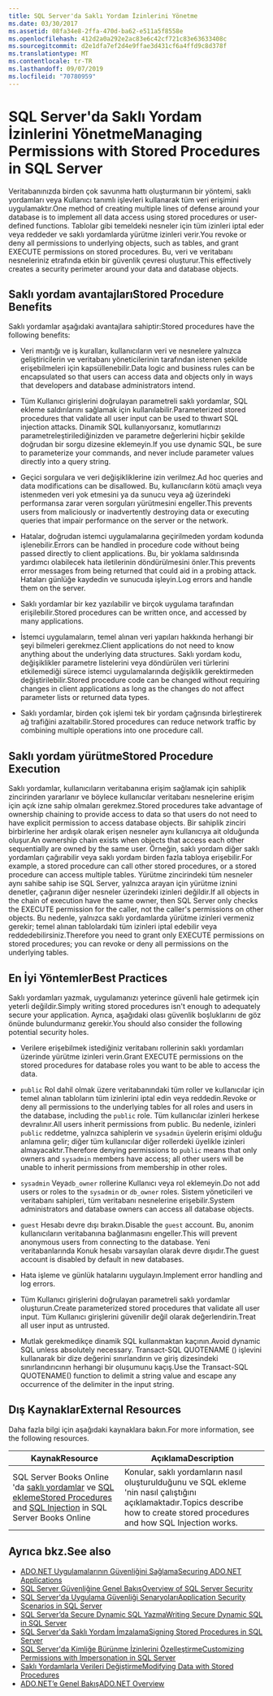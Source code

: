 ```yaml
---
title: SQL Server'da Saklı Yordam İzinlerini Yönetme
ms.date: 03/30/2017
ms.assetid: 08fa34e8-2ffa-470d-ba62-e511a5f8558e
ms.openlocfilehash: 412d2a0a292e2ac83e6c42cf721c83e63633408c
ms.sourcegitcommit: d2e1dfa7ef2d4e9ffae3d431cf6a4ffd9c8d378f
ms.translationtype: MT
ms.contentlocale: tr-TR
ms.lasthandoff: 09/07/2019
ms.locfileid: "70780959"
---
```

# <a name="managing-permissions-with-stored-procedures-in-sql-server"></a><span data-ttu-id="0c14b-102">SQL Server'da Saklı Yordam İzinlerini Yönetme</span><span class="sxs-lookup"><span data-stu-id="0c14b-102">Managing Permissions with Stored Procedures in SQL Server</span></span>
<span data-ttu-id="0c14b-103">Veritabanınızda birden çok savunma hattı oluşturmanın bir yöntemi, saklı yordamları veya Kullanıcı tanımlı işlevleri kullanarak tüm veri erişimini uygulamaktır.</span><span class="sxs-lookup"><span data-stu-id="0c14b-103">One method of creating multiple lines of defense around your database is to implement all data access using stored procedures or user-defined functions.</span></span> <span data-ttu-id="0c14b-104">Tablolar gibi temeldeki nesneler için tüm izinleri iptal eder veya reddeder ve saklı yordamlarda yürütme izinleri verir.</span><span class="sxs-lookup"><span data-stu-id="0c14b-104">You revoke or deny all permissions to underlying objects, such as tables, and grant EXECUTE permissions on stored procedures.</span></span> <span data-ttu-id="0c14b-105">Bu, veri ve veritabanı nesneleriniz etrafında etkin bir güvenlik çevresi oluşturur.</span><span class="sxs-lookup"><span data-stu-id="0c14b-105">This effectively creates a security perimeter around your data and database objects.</span></span>  
  
## <a name="stored-procedure-benefits"></a><span data-ttu-id="0c14b-106">Saklı yordam avantajları</span><span class="sxs-lookup"><span data-stu-id="0c14b-106">Stored Procedure Benefits</span></span>  
 <span data-ttu-id="0c14b-107">Saklı yordamlar aşağıdaki avantajlara sahiptir:</span><span class="sxs-lookup"><span data-stu-id="0c14b-107">Stored procedures have the following benefits:</span></span>  
  
- <span data-ttu-id="0c14b-108">Veri mantığı ve iş kuralları, kullanıcıların veri ve nesnelere yalnızca geliştiricilerin ve veritabanı yöneticilerinin tarafından istenen şekilde erişebilmeleri için kapsüllenebilir.</span><span class="sxs-lookup"><span data-stu-id="0c14b-108">Data logic and business rules can be encapsulated so that users can access data and objects only in ways that developers and database administrators intend.</span></span>  
  
- <span data-ttu-id="0c14b-109">Tüm Kullanıcı girişlerini doğrulayan parametreli saklı yordamlar, SQL ekleme saldırılarını sağlamak için kullanılabilir.</span><span class="sxs-lookup"><span data-stu-id="0c14b-109">Parameterized stored procedures that validate all user input can be used to thwart SQL injection attacks.</span></span> <span data-ttu-id="0c14b-110">Dinamik SQL kullanıyorsanız, komutlarınızı parametreleştirilediğinizden ve parametre değerlerini hiçbir şekilde doğrudan bir sorgu dizesine eklemeyin.</span><span class="sxs-lookup"><span data-stu-id="0c14b-110">If you use dynamic SQL, be sure to parameterize your commands, and never include parameter values directly into a query string.</span></span>  
  
- <span data-ttu-id="0c14b-111">Geçici sorgulara ve veri değişikliklerine izin verilmez.</span><span class="sxs-lookup"><span data-stu-id="0c14b-111">Ad hoc queries and data modifications can be disallowed.</span></span> <span data-ttu-id="0c14b-112">Bu, kullanıcıların kötü amaçlı veya istenmeden veri yok etmesini ya da sunucu veya ağ üzerindeki performansa zarar veren sorguları yürütmesini engeller.</span><span class="sxs-lookup"><span data-stu-id="0c14b-112">This prevents users from maliciously or inadvertently destroying data or executing queries that impair performance on the server or the network.</span></span>  
  
- <span data-ttu-id="0c14b-113">Hatalar, doğrudan istemci uygulamalarına geçirilmeden yordam kodunda işlenebilir.</span><span class="sxs-lookup"><span data-stu-id="0c14b-113">Errors can be handled in procedure code without being passed directly to client applications.</span></span> <span data-ttu-id="0c14b-114">Bu, bir yoklama saldırısında yardımcı olabilecek hata iletilerinin döndürülmesini önler.</span><span class="sxs-lookup"><span data-stu-id="0c14b-114">This prevents error messages from being returned that could aid in a probing attack.</span></span> <span data-ttu-id="0c14b-115">Hataları günlüğe kaydedin ve sunucuda işleyin.</span><span class="sxs-lookup"><span data-stu-id="0c14b-115">Log errors and handle them on the server.</span></span>  
  
- <span data-ttu-id="0c14b-116">Saklı yordamlar bir kez yazılabilir ve birçok uygulama tarafından erişilebilir.</span><span class="sxs-lookup"><span data-stu-id="0c14b-116">Stored procedures can be written once, and accessed by many applications.</span></span>  
  
- <span data-ttu-id="0c14b-117">İstemci uygulamaların, temel alınan veri yapıları hakkında herhangi bir şeyi bilmeleri gerekmez.</span><span class="sxs-lookup"><span data-stu-id="0c14b-117">Client applications do not need to know anything about the underlying data structures.</span></span> <span data-ttu-id="0c14b-118">Saklı yordam kodu, değişiklikler parametre listelerini veya döndürülen veri türlerini etkilemediği sürece istemci uygulamalarında değişiklik gerektirmeden değiştirilebilir.</span><span class="sxs-lookup"><span data-stu-id="0c14b-118">Stored procedure code can be changed without requiring changes in client applications as long as the changes do not affect parameter lists or returned data types.</span></span>  
  
- <span data-ttu-id="0c14b-119">Saklı yordamlar, birden çok işlemi tek bir yordam çağrısında birleştirerek ağ trafiğini azaltabilir.</span><span class="sxs-lookup"><span data-stu-id="0c14b-119">Stored procedures can reduce network traffic by combining multiple operations into one procedure call.</span></span>  
  
## <a name="stored-procedure-execution"></a><span data-ttu-id="0c14b-120">Saklı yordam yürütme</span><span class="sxs-lookup"><span data-stu-id="0c14b-120">Stored Procedure Execution</span></span>  
 <span data-ttu-id="0c14b-121">Saklı yordamlar, kullanıcıların veritabanına erişim sağlamak için sahiplik zincirinden yararlanır ve böylece kullanıcılar veritabanı nesnelerine erişim için açık izne sahip olmaları gerekmez.</span><span class="sxs-lookup"><span data-stu-id="0c14b-121">Stored procedures take advantage of ownership chaining to provide access to data so that users do not need to have explicit permission to access database objects.</span></span> <span data-ttu-id="0c14b-122">Bir sahiplik zinciri birbirlerine her ardışık olarak erişen nesneler aynı kullanıcıya ait olduğunda oluşur.</span><span class="sxs-lookup"><span data-stu-id="0c14b-122">An ownership chain exists when objects that access each other sequentially are owned by the same user.</span></span> <span data-ttu-id="0c14b-123">Örneğin, saklı yordam diğer saklı yordamları çağırabilir veya saklı yordam birden fazla tabloya erişebilir.</span><span class="sxs-lookup"><span data-stu-id="0c14b-123">For example, a stored procedure can call other stored procedures, or a stored procedure can access multiple tables.</span></span> <span data-ttu-id="0c14b-124">Yürütme zincirindeki tüm nesneler aynı sahibe sahip ise SQL Server, yalnızca arayan için yürütme iznini denetler, çağıranın diğer nesneler üzerindeki izinleri değildir.</span><span class="sxs-lookup"><span data-stu-id="0c14b-124">If all objects in the chain of execution have the same owner, then SQL Server only checks the EXECUTE permission for the caller, not the caller's permissions on other objects.</span></span> <span data-ttu-id="0c14b-125">Bu nedenle, yalnızca saklı yordamlarda yürütme izinleri vermeniz gerekir; temel alınan tablolardaki tüm izinleri iptal edebilir veya reddedebilirsiniz.</span><span class="sxs-lookup"><span data-stu-id="0c14b-125">Therefore you need to grant only EXECUTE permissions on stored procedures; you can revoke or deny all permissions on the underlying tables.</span></span>  
  
## <a name="best-practices"></a><span data-ttu-id="0c14b-126">En İyi Yöntemler</span><span class="sxs-lookup"><span data-stu-id="0c14b-126">Best Practices</span></span>  
 <span data-ttu-id="0c14b-127">Saklı yordamları yazmak, uygulamanızı yeterince güvenli hale getirmek için yeterli değildir.</span><span class="sxs-lookup"><span data-stu-id="0c14b-127">Simply writing stored procedures isn't enough to adequately secure your application.</span></span> <span data-ttu-id="0c14b-128">Ayrıca, aşağıdaki olası güvenlik boşluklarını de göz önünde bulundurmanız gerekir.</span><span class="sxs-lookup"><span data-stu-id="0c14b-128">You should also consider the following potential security holes.</span></span>  
  
- <span data-ttu-id="0c14b-129">Verilere erişebilmek istediğiniz veritabanı rollerinin saklı yordamları üzerinde yürütme izinleri verin.</span><span class="sxs-lookup"><span data-stu-id="0c14b-129">Grant EXECUTE permissions on the stored procedures for database roles you want to be able to access the data.</span></span>  
  
- <span data-ttu-id="0c14b-130">`public` Rol dahil olmak üzere veritabanındaki tüm roller ve kullanıcılar için temel alınan tabloların tüm izinlerini iptal edin veya reddedin.</span><span class="sxs-lookup"><span data-stu-id="0c14b-130">Revoke or deny all permissions to the underlying tables for all roles and users in the database, including the `public` role.</span></span> <span data-ttu-id="0c14b-131">Tüm kullanıcılar izinleri herkese devralınır.</span><span class="sxs-lookup"><span data-stu-id="0c14b-131">All users inherit permissions from public.</span></span> <span data-ttu-id="0c14b-132">Bu nedenle, izinleri `public` reddetme, yalnızca sahiplerin ve `sysadmin` üyelerin erişimi olduğu anlamına gelir; diğer tüm kullanıcılar diğer rollerdeki üyelikle izinleri almayacaktır.</span><span class="sxs-lookup"><span data-stu-id="0c14b-132">Therefore denying permissions to `public` means that only owners and `sysadmin` members have access; all other users will be unable to inherit permissions from membership in other roles.</span></span>  
  
- <span data-ttu-id="0c14b-133">`sysadmin` Veya`db_owner` rollerine Kullanıcı veya rol eklemeyin.</span><span class="sxs-lookup"><span data-stu-id="0c14b-133">Do not add users or roles to the `sysadmin` or `db_owner` roles.</span></span> <span data-ttu-id="0c14b-134">Sistem yöneticileri ve veritabanı sahipleri, tüm veritabanı nesnelerine erişebilir.</span><span class="sxs-lookup"><span data-stu-id="0c14b-134">System administrators and database owners can access all database objects.</span></span>  
  
- <span data-ttu-id="0c14b-135">`guest` Hesabı devre dışı bırakın.</span><span class="sxs-lookup"><span data-stu-id="0c14b-135">Disable the `guest` account.</span></span> <span data-ttu-id="0c14b-136">Bu, anonim kullanıcıların veritabanına bağlanmasını engeller.</span><span class="sxs-lookup"><span data-stu-id="0c14b-136">This will prevent anonymous users from connecting to the database.</span></span> <span data-ttu-id="0c14b-137">Yeni veritabanlarında Konuk hesabı varsayılan olarak devre dışıdır.</span><span class="sxs-lookup"><span data-stu-id="0c14b-137">The guest account is disabled by default in new databases.</span></span>  
  
- <span data-ttu-id="0c14b-138">Hata işleme ve günlük hatalarını uygulayın.</span><span class="sxs-lookup"><span data-stu-id="0c14b-138">Implement error handling and log errors.</span></span>  
  
- <span data-ttu-id="0c14b-139">Tüm Kullanıcı girişlerini doğrulayan parametreli saklı yordamlar oluşturun.</span><span class="sxs-lookup"><span data-stu-id="0c14b-139">Create parameterized stored procedures that validate all user input.</span></span> <span data-ttu-id="0c14b-140">Tüm Kullanıcı girişlerini güvenilir değil olarak değerlendirin.</span><span class="sxs-lookup"><span data-stu-id="0c14b-140">Treat all user input as untrusted.</span></span>  
  
- <span data-ttu-id="0c14b-141">Mutlak gerekmedikçe dinamik SQL kullanmaktan kaçının.</span><span class="sxs-lookup"><span data-stu-id="0c14b-141">Avoid dynamic SQL unless absolutely necessary.</span></span> <span data-ttu-id="0c14b-142">Transact-SQL QUOTENAME () işlevini kullanarak bir dize değerini sınırlandırın ve giriş dizesindeki sınırlandırıcının herhangi bir oluşumunu kaçış.</span><span class="sxs-lookup"><span data-stu-id="0c14b-142">Use the Transact-SQL QUOTENAME() function to delimit a string value and escape any occurrence of the delimiter in the input string.</span></span>  
  
## <a name="external-resources"></a><span data-ttu-id="0c14b-143">Dış Kaynaklar</span><span class="sxs-lookup"><span data-stu-id="0c14b-143">External Resources</span></span>  
 <span data-ttu-id="0c14b-144">Daha fazla bilgi için aşağıdaki kaynaklara bakın.</span><span class="sxs-lookup"><span data-stu-id="0c14b-144">For more information, see the following resources.</span></span>  
  
|<span data-ttu-id="0c14b-145">Kaynak</span><span class="sxs-lookup"><span data-stu-id="0c14b-145">Resource</span></span>|<span data-ttu-id="0c14b-146">Açıklama</span><span class="sxs-lookup"><span data-stu-id="0c14b-146">Description</span></span>|  
|--------------|-----------------|  
|<span data-ttu-id="0c14b-147">SQL Server Books Online 'da [saklı yordamlar](/sql/relational-databases/stored-procedures/stored-procedures-database-engine) ve [SQL ekleme](https://go.microsoft.com/fwlink/?LinkId=98234)</span><span class="sxs-lookup"><span data-stu-id="0c14b-147">[Stored Procedures](/sql/relational-databases/stored-procedures/stored-procedures-database-engine) and [SQL Injection](https://go.microsoft.com/fwlink/?LinkId=98234) in SQL Server Books Online</span></span>|<span data-ttu-id="0c14b-148">Konular, saklı yordamların nasıl oluşturulduğunu ve SQL ekleme 'nin nasıl çalıştığını açıklamaktadır.</span><span class="sxs-lookup"><span data-stu-id="0c14b-148">Topics describe how to create stored procedures and how SQL Injection works.</span></span>|  
  
## <a name="see-also"></a><span data-ttu-id="0c14b-149">Ayrıca bkz.</span><span class="sxs-lookup"><span data-stu-id="0c14b-149">See also</span></span>

- [<span data-ttu-id="0c14b-150">ADO.NET Uygulamalarının Güvenliğini Sağlama</span><span class="sxs-lookup"><span data-stu-id="0c14b-150">Securing ADO.NET Applications</span></span>](../securing-ado-net-applications.md)
- [<span data-ttu-id="0c14b-151">SQL Server Güvenliğine Genel Bakış</span><span class="sxs-lookup"><span data-stu-id="0c14b-151">Overview of SQL Server Security</span></span>](overview-of-sql-server-security.md)
- [<span data-ttu-id="0c14b-152">SQL Server'da Uygulama Güvenliği Senaryoları</span><span class="sxs-lookup"><span data-stu-id="0c14b-152">Application Security Scenarios in SQL Server</span></span>](application-security-scenarios-in-sql-server.md)
- [<span data-ttu-id="0c14b-153">SQL Server’da Secure Dynamic SQL Yazma</span><span class="sxs-lookup"><span data-stu-id="0c14b-153">Writing Secure Dynamic SQL in SQL Server</span></span>](writing-secure-dynamic-sql-in-sql-server.md)
- [<span data-ttu-id="0c14b-154">SQL Server'da Saklı Yordam İmzalama</span><span class="sxs-lookup"><span data-stu-id="0c14b-154">Signing Stored Procedures in SQL Server</span></span>](signing-stored-procedures-in-sql-server.md)
- [<span data-ttu-id="0c14b-155">SQL Server'da Kimliğe Bürünme İzinlerini Özelleştirme</span><span class="sxs-lookup"><span data-stu-id="0c14b-155">Customizing Permissions with Impersonation in SQL Server</span></span>](customizing-permissions-with-impersonation-in-sql-server.md)
- [<span data-ttu-id="0c14b-156">Saklı Yordamlarla Verileri Değiştirme</span><span class="sxs-lookup"><span data-stu-id="0c14b-156">Modifying Data with Stored Procedures</span></span>](../modifying-data-with-stored-procedures.md)
- [<span data-ttu-id="0c14b-157">ADO.NET’e Genel Bakış</span><span class="sxs-lookup"><span data-stu-id="0c14b-157">ADO.NET Overview</span></span>](../ado-net-overview.md)
